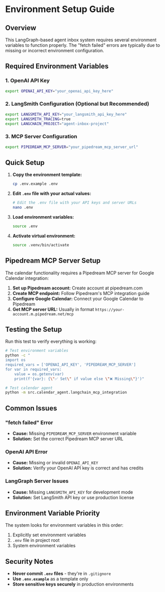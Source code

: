 # Environment Setup Guide

## Overview

This LangGraph-based agent inbox system requires several environment variables to function properly. The "fetch failed" errors are typically due to missing or incorrect environment configuration.

## Required Environment Variables

### 1. OpenAI API Key
```bash
export OPENAI_API_KEY="your_openai_api_key_here"
```

### 2. LangSmith Configuration (Optional but Recommended)
```bash
export LANGSMITH_API_KEY="your_langsmith_api_key_here"
export LANGSMITH_TRACING=true
export LANGCHAIN_PROJECT="agent-inbox-project"
```

### 3. MCP Server Configuration
```bash
export PIPEDREAM_MCP_SERVER="your_pipedream_mcp_server_url"
```

## Quick Setup

1. **Copy the environment template:**
   ```bash
   cp .env.example .env
   ```

2. **Edit `.env` file with your actual values:**
   ```bash
   # Edit the .env file with your API keys and server URLs
   nano .env
   ```

3. **Load environment variables:**
   ```bash
   source .env
   ```

4. **Activate virtual environment:**
   ```bash
   source .venv/bin/activate
   ```

## Pipedream MCP Server Setup

The calendar functionality requires a Pipedream MCP server for Google Calendar integration:

1. **Set up Pipedream account:** Create account at pipedream.com
2. **Create MCP endpoint:** Follow Pipedream's MCP integration guide
3. **Configure Google Calendar:** Connect your Google Calendar to Pipedream
4. **Get MCP server URL:** Usually in format `https://your-account.m.pipedream.net/mcp`

## Testing the Setup

Run this test to verify everything is working:

```bash
# Test environment variables
python -c "
import os
required_vars = ['OPENAI_API_KEY', 'PIPEDREAM_MCP_SERVER']
for var in required_vars:
    value = os.getenv(var)
    print(f'{var}: {\"✅ Set\" if value else \"❌ Missing\"}')"

# Test calendar agent
python -m src.calendar_agent.langchain_mcp_integration
```

## Common Issues

### "fetch failed" Error
- **Cause:** Missing `PIPEDREAM_MCP_SERVER` environment variable
- **Solution:** Set the correct Pipedream MCP server URL

### OpenAI API Error
- **Cause:** Missing or invalid `OPENAI_API_KEY`
- **Solution:** Verify your OpenAI API key is correct and has credits

### LangGraph Server Issues
- **Cause:** Missing `LANGSMITH_API_KEY` for development mode
- **Solution:** Set LangSmith API key or use production license

## Environment Variable Priority

The system looks for environment variables in this order:
1. Explicitly set environment variables
2. `.env` file in project root
3. System environment variables

## Security Notes

- **Never commit `.env` files** - they're in `.gitignore`
- **Use `.env.example`** as a template only
- **Store sensitive keys securely** in production environments
